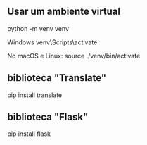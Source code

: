 ## Usar um ambiente virtual

python -m venv venv

Windows
venv\Scripts\activate

No macOS e Linux:
source ./venv/bin/activate

## biblioteca "Translate"

pip install translate

## biblioteca "Flask"

pip install flask

